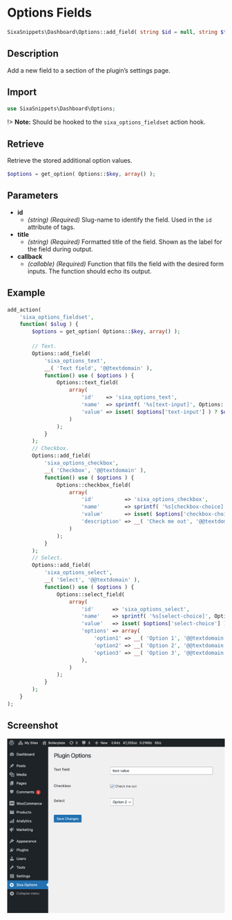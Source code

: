 # Options Fields

```php
SixaSnippets\Dashboard\Options::add_field( string $id = null, string $title = null, function $callback = null );
```

## Description

Add a new field to a section of the plugin’s settings page.

## Import

```php 
use SixaSnippets\Dashboard\Options;
```

!> **Note:** Should be hooked to the `sixa_options_fieldset` action hook.

## Retrieve

Retrieve the stored additional option values.

```php
$options = get_option( Options::$key, array() );
```

## Parameters

- **id**
    - *(string) (Required)* Slug-name to identify the field. Used in the `id` attribute of tags.
- **title**
    - *(string) (Required)* Formatted title of the field. Shown as the label for the field during output.
- **callback**
    - *(callable) (Required)* Function that fills the field with the desired form inputs. The function should echo its output.

## Example

```php
add_action(
	'sixa_options_fieldset',
	function( $slug ) {
		$options = get_option( Options::$key, array() );

		// Text.
		Options::add_field(
			'sixa_options_text',
			__( 'Text field', '@@textdomain' ),
			function() use ( $options ) {
				Options::text_field(
					array(
						'id'    => 'sixa_options_text',
						'name'  => sprintf( '%s[text-input]', Options::$key ),
						'value' => isset( $options['text-input'] ) ? $options['text-input'] : '',
					)
				);
			}
		);
		// Checkbox.
		Options::add_field(
			'sixa_options_checkbox',
			__( 'Checkbox', '@@textdomain' ),
			function() use ( $options ) {
				Options::checkbox_field(
					array(
						'id'          => 'sixa_options_checkbox',
						'name'        => sprintf( '%s[checkbox-choice]', Options::$key ),
						'value'       => isset( $options['checkbox-choice'] ) ? 'yes' : 'no',
						'description' => __( 'Check me out', '@@textdomain' ),
					)
				);
			}
		);
		// Select.
		Options::add_field(
			'sixa_options_select',
			__( 'Select', '@@textdomain' ),
			function() use ( $options ) {
				Options::select_field(
					array(
						'id'      => 'sixa_options_select',
						'name'    => sprintf( '%s[select-choice]', Options::$key ),
						'value'   => isset( $options['select-choice'] ) ? $options['select-choice'] : '',
						'options' => array(
							'option1' => __( 'Option 1', '@@textdomain' ),
							'option2' => __( 'Option 2', '@@textdomain' ),
							'option3' => __( 'Option 3', '@@textdomain' ),
						),
					)
				);
			}
		);
	}
);
```

## Screenshot

![](../assets/options-fields.png ':size=30%')